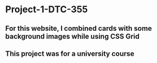 # Project-1-DTC-355

## For this website, I combined cards with some background images while using CSS Grid

## This project was for a university course